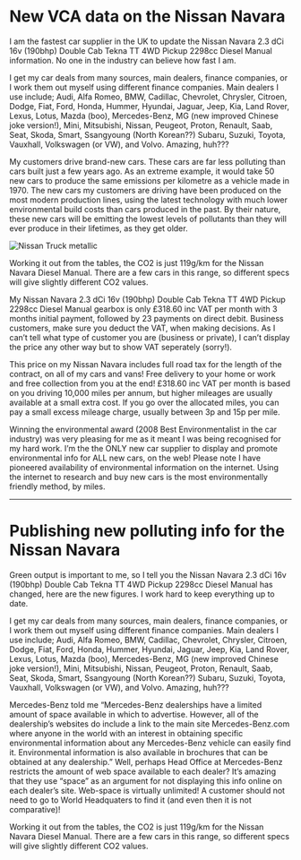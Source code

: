 # New VCA data on the Nissan Navara

I  am the fastest car supplier in the UK to update the Nissan Navara 2.3 dCi 16v (190bhp) Double Cab Tekna TT 4WD Pickup 2298cc Diesel Manual information. No one in the industry can believe how fast I am.

I get my car deals from many sources, main dealers, finance companies, or I work them out myself using different finance companies. Main dealers I use include; Audi, Alfa Romeo, BMW, Cadillac, Chevrolet, Chrysler, Citroen, Dodge, Fiat, Ford, Honda, Hummer, Hyundai, Jaguar, Jeep, Kia, Land Rover, Lexus, Lotus, Mazda (boo), Mercedes-Benz, MG (new improved Chinese joke version!), Mini, Mitsubishi, Nissan, Peugeot, Proton, Renault, Saab, Seat, Skoda, Smart, Ssangyoung (North Korean??) Subaru, Suzuki, Toyota, Vauxhall, Volkswagen (or VW), and Volvo. Amazing, huh???

My customers drive brand-new cars. These cars are far less polluting than cars built just a few years ago. As an extreme example, it would take 50 new cars to produce the same emissions per kilometre as a vehicle made in 1970. The new cars my customers are driving have been produced on the most modern production lines, using the latest technology with much lower environmental build costs than cars produced in the past. By their nature, these new cars will be emitting the lowest levels of pollutants than they will ever produce in their lifetimes, as they get older.

![Nissan Truck metallic](https://images.lingscars.com/car_images/nissan_navara/vbig.jpg "Nissan truck")

Working it out from the tables, the CO2 is just 119g/km for the Nissan Navara Diesel Manual. There are a few cars in this range, so different specs will give slightly different CO2 values.

My Nissan Navara 2.3 dCi 16v (190bhp) Double Cab Tekna TT 4WD Pickup 2298cc Diesel Manual gearbox is only £318.60 inc VAT per month with 3 months initial payment, followed by 23 payments on direct debit. Business customers, make sure you deduct the VAT, when making decisions. As I can’t tell what type of customer you are (business or private), I can’t display the price any other way but to show VAT seperately (sorry!).

This price on my Nissan Navara includes full road tax for the length of the contract, on all of my cars and vans! Free delivery to your home or work and free collection from you at the end! £318.60 inc VAT per month is based on you driving 10,000 miles per annum, but higher mileages are usually available at a small extra cost. If you go over the allocated miles, you can pay a small excess mileage charge, usually between 3p and 15p per mile.

Winning the environmental award (2008 Best Environmentalist in the car industry) was very pleasing for me as it meant I was being recognised for my hard work. I’m the the ONLY new car supplier to display and promote environmental info for ALL new cars, on the web! Please note I have pioneered availability of environmental information on the internet. Using the internet to research and buy new cars is the most environmentally friendly method, by miles.


---

# Publishing new polluting info for the Nissan Navara

Green output is important to me, so I tell you the Nissan Navara 2.3 dCi 16v (190bhp) Double Cab Tekna TT 4WD Pickup 2298cc Diesel Manual has changed, here are the new figures. I work hard to keep everything up to date.

I get my car deals from many sources, main dealers, finance companies, or I work them out myself using different finance companies. Main dealers I use include; Audi, Alfa Romeo, BMW, Cadillac, Chevrolet, Chrysler, Citroen, Dodge, Fiat, Ford, Honda, Hummer, Hyundai, Jaguar, Jeep, Kia, Land Rover, Lexus, Lotus, Mazda (boo), Mercedes-Benz, MG (new improved Chinese joke version!), Mini, Mitsubishi, Nissan, Peugeot, Proton, Renault, Saab, Seat, Skoda, Smart, Ssangyoung (North Korean??) Subaru, Suzuki, Toyota, Vauxhall, Volkswagen (or VW), and Volvo. Amazing, huh???


Mercedes-Benz told me “Mercedes-Benz dealerships have a limited amount of space available in which to advertise. However, all of the dealership’s websites do include a link to the main site Mercedes-Benz.com where anyone in the world with an interest in obtaining specific environmental information about any Mercedes-Benz vehicle can easily find it. Environmental information is also available in brochures that can be obtained at any dealership.” Well, perhaps Head Office at Mercedes-Benz restricts the amount of web space available to each dealer? It’s amazing that they use “space” as an argument for not displaying this info online on each dealer’s site. Web-space is virtually unlimited! A customer should not need to go to World Headquaters to find it (and even then it is not comparative)!


Working it out from the tables, the CO2 is just 119g/km for the Nissan Navara Diesel Manual. There are a few cars in this range, so different specs will give slightly different CO2 values.